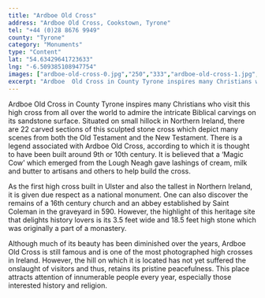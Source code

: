```yaml
---
title: "Ardboe Old Cross"
address: "Ardboe Old Cross, Cookstown, Tyrone"
tel: "+44 (0)28 8676 9949"
county: "Tyrone"
category: "Monuments"
type: "Content"
lat: "54.63429641723633"
lng: "-6.509385108947754"
images: ["ardboe-old-cross-0.jpg","250","333","ardboe-old-cross-1.jpg","329","486","ardboe-old-cross-2.jpg","495","370","ardboe-old-cross-7.jpg","375","500","ardboe-old-cross-8.jpg","333","500","ardboe-old-cross-9.jpg","333","500"]
excerpt: "Ardboe  Old Cross in County Tyrone inspires many Christians who visit this high cross  from all over the world to admire the intricate Biblical carvin..."
---
```

<p>Ardboe  Old Cross in County Tyrone inspires many Christians who visit this high cross  from all over the world to admire the intricate Biblical carvings on its  sandstone surface. Situated on small hillock in Northern Ireland, there are 22  carved sections of this sculpted stone cross which depict many scenes from both  the Old Testament and the New Testament. There is a legend associated with  Ardboe Old Cross, according to which it is thought to have been built around 9th  or 10th century. It is believed that a ‘Magic Cow’ which emerged  from the Lough Neagh gave lashings of cream, milk and butter to artisans and  others to help build the cross.   </p>
<p>As  the first high cross built in Ulster and also the tallest in Northern Ireland,  it is given due respect as a national monument. One can also discover the  remains of a 16th century church and an abbey established by Saint  Coleman in the graveyard in 590. However, the highlight of this heritage site  that delights history lovers is its 3.5 feet wide and 18.5 feet high stone  which was originally a part of a monastery.</p>
<p>Although  much of its beauty has been diminished over the years, Ardboe Old Cross is  still famous and is one of the most photographed high crosses in Ireland.  However, the hill on which it is located has not yet suffered the onslaught of  visitors and thus, retains its pristine peacefulness. This place attracts  attention of innumerable people every year, especially those interested history  and religion.        </p>
